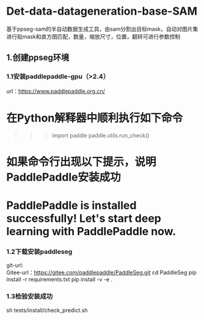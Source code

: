 # Det-data-datageneration-base-SAM
基于ppseg-sam的半自动数据生成工具，由sam分割出目标mask，自动对图片集进行贴mask和直方图匹配，数量，缩放尺寸，位置，翻转可进行参数控制

## 1.创建ppseg环境
### 1.1安装paddlepaddle-gpu（>2.4）
url：https://www.paddlepaddle.org.cn/
# 在Python解释器中顺利执行如下命令
>>> import paddle
>>> paddle.utils.run_check()
# 如果命令行出现以下提示，说明PaddlePaddle安装成功
# PaddlePaddle is installed successfully! Let's start deep learning with PaddlePaddle now.

### 1.2下载安装paddleseg
git-url:  
Gitee-url：https://gitee.com/paddlepaddle/PaddleSeg.git
cd PaddleSeg
pip install -r requirements.txt
pip install -v -e .
### 1.3检验安装成功
sh tests/install/check_predict.sh
